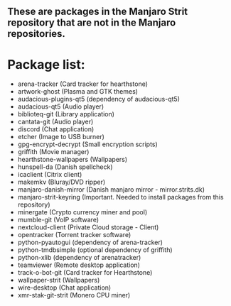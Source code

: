 ## These are packages in the Manjaro Strit repository that are not in the Manjaro repositories.

# Package list:
* arena-tracker (Card tracker for hearthstone)
* artwork-ghost (Plasma and GTK themes)
* audacious-plugins-qt5 (dependency of audacious-qt5)
* audacious-qt5 (Audio player)
* biblioteq-git (Library application)
* cantata-git (Audio player)
* discord (Chat application)
* etcher (Image to USB burner)
* gpg-encrypt-decrypt (Small encryption scripts)
* griffith (Movie manager)
* hearthstone-wallpapers (Wallpapers)
* hunspell-da (Danish spellcheck)
* icaclient (Citrix client)
* makemkv (Bluray/DVD ripper)
* manjaro-danish-mirror (Danish manjaro mirror - mirror.strits.dk)
* manjaro-strit-keyring (Important. Needed to install packages from this repository)
* minergate (Crypto currency miner and pool)
* mumble-git (VoIP software)
* nextcloud-client (Private Cloud storage - Client)
* opentracker (Torrent tracker software)
* python-pyautogui (dependency of arena-tracker)
* python-tmdbsimple (optional dependency of griffith)
* python-xlib (dependency of arenatracker)
* teamviewer (Remote desktop application)
* track-o-bot-git (Card tracker for Hearthstone)
* wallpaper-strit (Wallpapers)
* wire-desktop (Chat application)
* xmr-stak-git-strit (Monero CPU miner)
